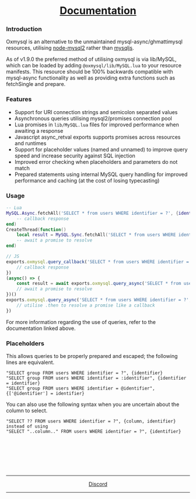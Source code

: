 <h1 align='center'><a href='https://overextended.github.io/oxmysql/'>Documentation</a></h2>


### Introduction
Oxmysql is an alternative to the unmaintained mysql-async/ghmattimysql resources, utilising [node-mysql2](https://github.com/sidorares/node-mysql2) rather than [mysqljs](https://github.com/mysqljs/mysql).  

As of v1.9.0 the preferred method of utilising oxmysql is via lib/MySQL, which can be loaded by adding `@oxmysql/lib/MySQL.lua` to your resource manifests. This resource should be 100% backwards compatible with mysql-async functionality as well as providing extra functions such as fetchSingle and prepare.

### Features
- Support for URI connection strings and semicolon separated values
- Asynchronous queries utilising mysql2/promises connection pool
- Lua promises in `lib/MySQL.lua` files for improved performance when awaiting a response
- Javascript async_retval exports supports promises across resources and runtimes
- Support for placeholder values (named and unnamed) to improve query speed and increase security against SQL injection
- Improved error checking when placeholders and parameters do not match
- Prepared statements using internal MySQL query handling for improved performance and caching (at the cost of losing typecasting)

### Usage
```lua
-- Lua
MySQL.Async.fetchAll('SELECT * from users WHERE identifier = ?', {identifier}), function(result)
    -- callback response
end)
CreateThread(function()
    local result = MySQL.Sync.fetchAll('SELECT * from users WHERE identifier = ?', {identifier})
    -- await a promise to resolve
end)
```
```js
// JS
exports.oxmysql.query_callback('SELECT * from users WHERE identifier = ?', [identifier], (result) => {
    // callback response
})
(async() => {
    const result = await exports.oxmysql.query_async('SELECT * from users WHERE identifier = ?', [identifier])
    // await a promise to resolve
})()
exports.oxmysql.query_async('SELECT * from users WHERE identifier = ?', [identifier]).then((result) => {
    // utilise .then to resolve a promise like a callback
})
```
For more information regarding the use of queries, refer to the documentation linked above.

### Placeholders
This allows queries to be properly prepared and escaped; the following lines are equivalent.

```
"SELECT group FROM users WHERE identifier = ?", {identifier}  
"SELECT group FROM users WHERE identifier = :identifier", {identifier = identifier}  
"SELECT group FROM users WHERE identifier = @identifier", {['@identifier'] = identifier}
```  
You can also use the following syntax when you are uncertain about the column to select.
```
"SELECT ?? FROM users WHERE identifier = ?", {column, identifier}  
instead of using  
"SELECT "..column.." FROM users WHERE identifier = ?", {identifier}
```  


<br><br><br><br><br>
<hr>
<p align='center'><a href='https://discord.io/overextended'>Discord</a></p>
<hr>
